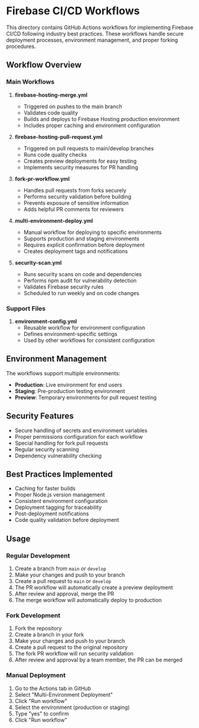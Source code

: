 # Firebase CI/CD Workflows

This directory contains GitHub Actions workflows for implementing Firebase CI/CD following industry best practices. These workflows handle secure deployment processes, environment management, and proper forking procedures.

## Workflow Overview

### Main Workflows

1. **firebase-hosting-merge.yml**
   - Triggered on pushes to the main branch
   - Validates code quality
   - Builds and deploys to Firebase Hosting production environment
   - Includes proper caching and environment configuration

2. **firebase-hosting-pull-request.yml**
   - Triggered on pull requests to main/develop branches
   - Runs code quality checks
   - Creates preview deployments for easy testing
   - Implements security measures for PR handling

3. **fork-pr-workflow.yml**
   - Handles pull requests from forks securely
   - Performs security validation before building
   - Prevents exposure of sensitive information
   - Adds helpful PR comments for reviewers

4. **multi-environment-deploy.yml**
   - Manual workflow for deploying to specific environments
   - Supports production and staging environments
   - Requires explicit confirmation before deployment
   - Creates deployment tags and notifications

5. **security-scan.yml**
   - Runs security scans on code and dependencies
   - Performs npm audit for vulnerability detection
   - Validates Firebase security rules
   - Scheduled to run weekly and on code changes

### Support Files

1. **environment-config.yml**
   - Reusable workflow for environment configuration
   - Defines environment-specific settings
   - Used by other workflows for consistent configuration

## Environment Management

The workflows support multiple environments:

- **Production**: Live environment for end users
- **Staging**: Pre-production testing environment
- **Preview**: Temporary environments for pull request testing

## Security Features

- Secure handling of secrets and environment variables
- Proper permissions configuration for each workflow
- Special handling for fork pull requests
- Regular security scanning
- Dependency vulnerability checking

## Best Practices Implemented

- Caching for faster builds
- Proper Node.js version management
- Consistent environment configuration
- Deployment tagging for traceability
- Post-deployment notifications
- Code quality validation before deployment

## Usage

### Regular Development

1. Create a branch from `main` or `develop`
2. Make your changes and push to your branch
3. Create a pull request to `main` or `develop`
4. The PR workflow will automatically create a preview deployment
5. After review and approval, merge the PR
6. The merge workflow will automatically deploy to production

### Fork Development

1. Fork the repository
2. Create a branch in your fork
3. Make your changes and push to your branch
4. Create a pull request to the original repository
5. The fork PR workflow will run security validation
6. After review and approval by a team member, the PR can be merged

### Manual Deployment

1. Go to the Actions tab in GitHub
2. Select "Multi-Environment Deployment"
3. Click "Run workflow"
4. Select the environment (production or staging)
5. Type "yes" to confirm
6. Click "Run workflow"